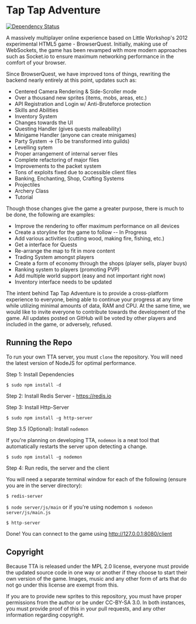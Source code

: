 # Tap Tap Adventure

[![Dependency Status](https://gemnasium.com/badges/github.com/Tach-Yon/Tap-Tap-Adventure.svg)](https://gemnasium.com/github.com/Tach-Yon/Tap-Tap-Adventure)

A massively multiplayer online experience based on Little Workshop's 2012 experimental HTML5 game - BrowserQuest. Initially, making use of WebSockets, the game has been revamped with more modern approaches such as Socket.io to ensure maximum networking performance in the comfort of your browser.

Since BrowserQuest, we have improved tons of things, rewriting the backend nearly entirely at this point, updates such as:

* Centered Camera Rendering & Side-Scroller mode
* Over a thousand new sprites (items, mobs, areas, etc.)
* API Registration and Login w/ Anti-Bruteforce protection
* Skills and Abilities
* Inventory System
* Changes towards the UI
* Questing Handler (gives quests malleability)
* Minigame Handler (anyone can create minigames)
* Party System -> (To be transformed into guilds)
* Levelling sytem
* Proper arrangement of internal server files
* Complete refactoring of major files
* Improvements to the packet system
* Tons of exploits fixed due to accessible client files
* Banking, Enchanting, Shop, Crafting Systems
* Projectiles
* Archery Class
* Tutorial

Though those changes give the game a greater purpose, there is much to be done, the following are examples:

* Improve the rendering to offer maximum performance on all devices
* Create a storyline for the game to follow -- In Progress
* Add various activities (cutting wood, making fire, fishing, etc.)
* Get a interface for Quests
* Re-arrange the map to fit in more content
* Trading System amongst players
* Create a form of economy through the shops (player sells, player buys)
* Ranking system to players (promoting PVP)
* Add multiple world support (easy and not important right now)
* Inventory interface needs to be updated

The intent behind Tap Tap Adventure is to provide a cross-platform experience to everyone, being able to continue your progress at any time while utilizing minimal amounts of data, RAM and CPU. At the same time, we would like to invite everyone to contribute towards the development of the game. All updates posted on GitHub will be voted by other players and included in the game, or adversely, refused.


## Running the Repo

To run your own TTA server, you must `clone` the repository. You will need the latest version of NodeJS for optimal performance.

Step 1: Install Dependencies

`$ sudo npm install -d`

Step 2: Install Redis Server - https://redis.io

Step 3: Install Http-Server

`$ sudo npm install -g http-server`

Step 3.5 (Optional): Install `nodemon`

If you're planning on developing TTA, `nodemon` is a neat tool that automatically restarts the server upon detecting a change.

`$ sudo npm install -g nodemon`

Step 4: Run redis, the server and the client

You will need a separate terminal window for each of the following (ensure you are in the server directory):

`$ redis-server`

`$ node server/js/main` or if you're using nodemon `$ nodemon server/js/main.js`

`$ http-server`

Done! You can connect to the game using http://127.0.0.1:8080/client


## Copyright

Because TTA is released under the MPL 2.0 license, everyone must provide the updated source code in one way or another if they choose to start their own version of the game. Images, music and any other form of arts that do not go under this license are exempt from this.

If you are to provide new sprites to this repository, you must have proper permissions from the author or be under CC-BY-SA 3.0. In both instances, you must provide proof of this in your pull requests, and any other information regarding copyright.
